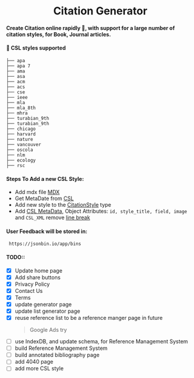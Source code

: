 <h1 align="center">
  Citation Generator
</h1>

#### Create Citation online rapidly 🚀, with support for a large number of citation styles, for Book, Journal articles.

#### 🧐 CSL styles supported

    ├── apa
    ├── apa 7
    ├── ama
    ├── asa
    ├── acm
    ├── acs
    ├── cse
    ├── ieee
    ├── mla
    ├── mla_8th
    ├── mhra
    ├── turabian_9th
    ├── turabian_9th
    ├── chicago
    ├── harvard
    ├── nature
    ├── vancouver
    ├── oscola
    ├── nlm
    ├── ecology
    ├── rsc

#### Steps To Add a new CSL Style:

- Add mdx file [MDX](https://github.com/asouqi/citation-generator/blob/master/src/mdx)
- Get MetaDate from [CSL](https://csl.mendeley.com/)
- Add new style to the [CitationStyle](https://github.com/asouqi/citation-generator/blob/master/src/types.ts#L26) type
- Add [CSL MetaData](https://github.com/asouqi/citation-generator/blob/master/src/csl_metadata.ts), Object Attributes: `id, style_title, field, image` and `CSL_XML` remove [line break](https://lingojam.com/TexttoOneLine)

#### User Feedback will be stored in:

     https://jsonbin.io/app/bins

#### TODO::

- [x] Update home page
- [x] Add share buttons
- [x] Privacy Policy
- [x] Contact Us
- [x] Terms
- [x] update generator page
- [x] update list generator page
- [x] reuse reference list to be a reference manger page in future
  > Google Ads try
- [ ] use IndexDB, and update schema, for Reference Management System
- [ ] build Reference Management System
- [ ] build annotated bibliography page
- [ ] add 4040 page
- [ ] add more CSL style
